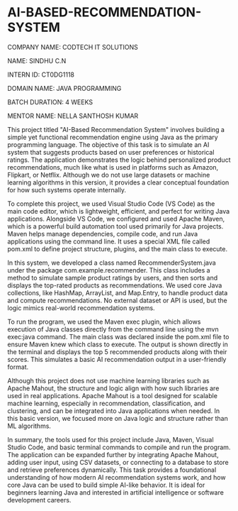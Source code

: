 # AI-BASED-RECOMMENDATION-SYSTEM

COMPANY NAME: CODTECH IT SOLUTIONS

NAME: SINDHU C.N

INTERN ID: CT0DG1118

DOMAIN NAME: JAVA PROGRAMMING

BATCH DURATION: 4 WEEKS

MENTOR NAME: NELLA SANTHOSH KUMAR

This project titled "AI-Based Recommendation System" involves building a simple yet functional recommendation engine using Java as the primary programming language. The objective of this task is to simulate an AI system that suggests products based on user preferences or historical ratings. The application demonstrates the logic behind personalized product recommendations, much like what is used in platforms such as Amazon, Flipkart, or Netflix. Although we do not use large datasets or machine learning algorithms in this version, it provides a clear conceptual foundation for how such systems operate internally.

To complete this project, we used Visual Studio Code (VS Code) as the main code editor, which is lightweight, efficient, and perfect for writing Java applications. Alongside VS Code, we configured and used Apache Maven, which is a powerful build automation tool used primarily for Java projects. Maven helps manage dependencies, compile code, and run Java applications using the command line. It uses a special XML file called pom.xml to define project structure, plugins, and the main class to execute.

In this system, we developed a class named RecommenderSystem.java under the package com.example.recommender. This class includes a method to simulate sample product ratings by users, and then sorts and displays the top-rated products as recommendations. We used core Java collections, like HashMap, ArrayList, and Map.Entry, to handle product data and compute recommendations. No external dataset or API is used, but the logic mimics real-world recommendation systems.

To run the program, we used the Maven exec plugin, which allows execution of Java classes directly from the command line using the mvn exec:java command. The main class was declared inside the pom.xml file to ensure Maven knew which class to execute. The output is shown directly in the terminal and displays the top 5 recommended products along with their scores. This simulates a basic AI recommendation output in a user-friendly format.

Although this project does not use machine learning libraries such as Apache Mahout, the structure and logic align with how such libraries are used in real applications. Apache Mahout is a tool designed for scalable machine learning, especially in recommendation, classification, and clustering, and can be integrated into Java applications when needed. In this basic version, we focused more on Java logic and structure rather than ML algorithms.

In summary, the tools used for this project include Java, Maven, Visual Studio Code, and basic terminal commands to compile and run the program. The application can be expanded further by integrating Apache Mahout, adding user input, using CSV datasets, or connecting to a database to store and retrieve preferences dynamically. This task provides a foundational understanding of how modern AI recommendation systems work, and how core Java can be used to build simple AI-like behavior. It is ideal for beginners learning Java and interested in artificial intelligence or software development careers.

